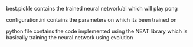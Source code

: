 best.pickle contains the trained neural network/ai which will play pong

configuration.ini contains the parameters on which its been trained on

python file contains the code implemented using the NEAT library which is basically training the neural network using evolution 
